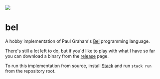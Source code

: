 [![](https://github.com/jeremyschlatter/bel/workflows/CI/badge.svg)](https://github.com/jeremyschlatter/bel/actions?query=workflow%3ACI)

# bel

A hobby implementation of Paul Graham's [Bel](http://paulgraham.com/bel.html) programming language.

There's still a lot left to do, but if you'd like to play with what I have so far you can download a binary from the [release](https://github.com/jeremyschlatter/bel/releases/tag/v0.1.0) page.

To run this implementation from source, install [Stack](https://docs.haskellstack.org/en/stable/README/#how-to-install) and run `stack run` from the repository root.
